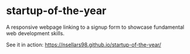 # startup-of-the-year
A responsive webpage linking to a signup form to showcase fundamental web development skills.

See it in action: https://nsellars98.github.io/startup-of-the-year/
